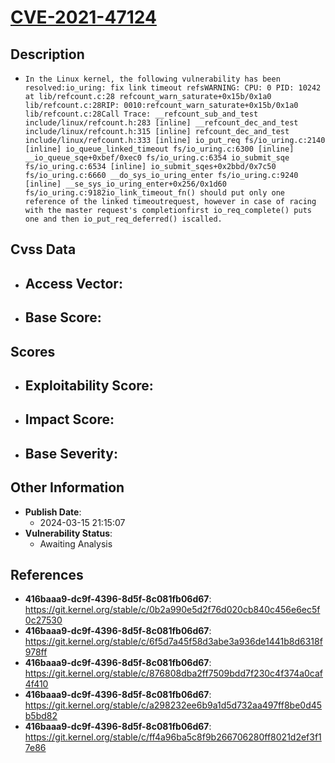 
# [CVE-2021-47124](https://cve.mitre.org/cgi-bin/cvename.cgi?name=CVE-2021-47124)

## Description

- `In the Linux kernel, the following vulnerability has been resolved:io_uring: fix link timeout refsWARNING: CPU: 0 PID: 10242 at lib/refcount.c:28 refcount_warn_saturate+0x15b/0x1a0 lib/refcount.c:28RIP: 0010:refcount_warn_saturate+0x15b/0x1a0 lib/refcount.c:28Call Trace: __refcount_sub_and_test include/linux/refcount.h:283 [inline] __refcount_dec_and_test include/linux/refcount.h:315 [inline] refcount_dec_and_test include/linux/refcount.h:333 [inline] io_put_req fs/io_uring.c:2140 [inline] io_queue_linked_timeout fs/io_uring.c:6300 [inline] __io_queue_sqe+0xbef/0xec0 fs/io_uring.c:6354 io_submit_sqe fs/io_uring.c:6534 [inline] io_submit_sqes+0x2bbd/0x7c50 fs/io_uring.c:6660 __do_sys_io_uring_enter fs/io_uring.c:9240 [inline] __se_sys_io_uring_enter+0x256/0x1d60 fs/io_uring.c:9182io_link_timeout_fn() should put only one reference of the linked timeoutrequest, however in case of racing with the master request's completionfirst io_req_complete() puts one and then io_put_req_deferred() iscalled.`

## Cvss Data

- **Access Vector**:
  - 
- **Base Score**:
  - 

## Scores

- **Exploitability Score**:
  - 
- **Impact Score**:
  - 
- **Base Severity**:
  - 

## Other Information

- **Publish Date**:
  - 2024-03-15 21:15:07
- **Vulnerability Status**:
  - Awaiting Analysis

## References

- **416baaa9-dc9f-4396-8d5f-8c081fb06d67**: https://git.kernel.org/stable/c/0b2a990e5d2f76d020cb840c456e6ec5f0c27530
- **416baaa9-dc9f-4396-8d5f-8c081fb06d67**: https://git.kernel.org/stable/c/6f5d7a45f58d3abe3a936de1441b8d6318f978ff
- **416baaa9-dc9f-4396-8d5f-8c081fb06d67**: https://git.kernel.org/stable/c/876808dba2ff7509bdd7f230c4f374a0caf4f410
- **416baaa9-dc9f-4396-8d5f-8c081fb06d67**: https://git.kernel.org/stable/c/a298232ee6b9a1d5d732aa497ff8be0d45b5bd82
- **416baaa9-dc9f-4396-8d5f-8c081fb06d67**: https://git.kernel.org/stable/c/ff4a96ba5c8f9b266706280ff8021d2ef3f17e86
